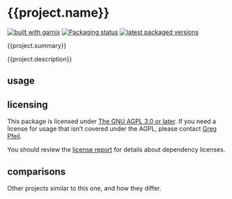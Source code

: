 # {{project.name}}

[![built with garnix](https://img.shields.io/endpoint?url=https%3A%2F%2Fgarnix.io%2Fapi%2Fbadges%2Fsellout%2F{{project.name}})](https://garnix.io)
[![Packaging status](https://repology.org/badge/tiny-repos/haskell:{{project.name}}.svg)](https://repology.org/project/haskell:{{project.name}}/versions)
[![latest packaged versions](https://repology.org/badge/latest-versions/haskell:{{project.name}}.svg)](https://repology.org/project/haskell:{{project.name}}/versions)

{{project.summary}}

{{project.description}}

## usage

## licensing

This package is licensed under [The GNU AGPL 3.0 or later](./LICENSE). If you need a license for usage that isn’t covered under the AGPL, please contact [Greg Pfeil](mailto:greg@technomadic.org?subject=licensing%20{{project.name}}).

You should review the [license report](docs/license-report.md) for details about dependency licenses.

## comparisons

Other projects similar to this one, and how they differ.
